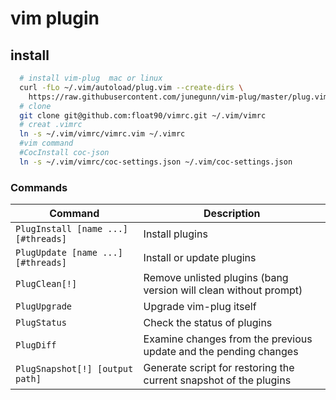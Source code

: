 # vim plugin


## install
```bash
  # install vim-plug  mac or linux
  curl -fLo ~/.vim/autoload/plug.vim --create-dirs \
    https://raw.githubusercontent.com/junegunn/vim-plug/master/plug.vim
  # clone 
  git clone git@github.com:float90/vimrc.git ~/.vim/vimrc
  # creat .vimrc
  ln -s ~/.vim/vimrc/vimrc.vim ~/.vimrc
  #vim command
  #CocInstall coc-json
  ln -s ~/.vim/vimrc/coc-settings.json ~/.vim/coc-settings.json
```

### Commands

| Command                             | Description                                                        |
| ----------------------------------- | ------------------------------------------------------------------ |
| `PlugInstall [name ...] [#threads]` | Install plugins                                                    |
| `PlugUpdate [name ...] [#threads]`  | Install or update plugins                                          |
| `PlugClean[!]`                      | Remove unlisted plugins (bang version will clean without prompt) |
| `PlugUpgrade`                       | Upgrade vim-plug itself                                            |
| `PlugStatus`                        | Check the status of plugins                                        |
| `PlugDiff`                          | Examine changes from the previous update and the pending changes   |
| `PlugSnapshot[!] [output path]`     | Generate script for restoring the current snapshot of the plugins  |


